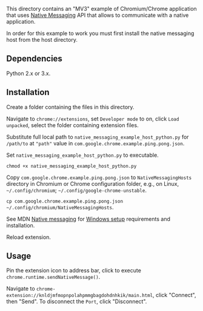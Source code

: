 This directory contains an "MV3" example of Chromium/Chrome application that uses [Native
Messaging](https://github.com/browserext/native-messaging) API that allows to communicate with a native application.

In order for this example to work you must first install the native messaging
host from the host directory.

## Dependencies

Python 2.x or 3.x.

## Installation

Create a folder containing the files in this directory.

Navigate to `chrome://extensions`, set `Developer mode` to on, click `Load unpacked`, select the folder containing extension files.

Substitute full local path to `native_messaging_example_host_python.py` for `/path/to` at `"path"` value in `com.google.chrome.example.ping.pong.json`.

Set `native_messaging_example_host_python.py` to executable.

`chmod +x native_messaging_example_host_python.py`

Copy `com.google.chrome.example.ping.pong.json` to `NativeMessagingHosts` directory in Chromium or Chrome configuration folder, e.g., on Linux, `~/.config/chromium`; `~/.config/google-chrome-unstable`.

`cp com.google.chrome.example.ping.pong.json ~/.config/chromium/NativeMessagingHosts`.

See MDN [Native messaging](https://developer.mozilla.org/en-US/docs/Mozilla/Add-ons/WebExtensions/Native_messaging) for [Windows setup](https://developer.mozilla.org/en-US/docs/Mozilla/Add-ons/WebExtensions/Native_messaging#windows_setup) requirements and installation.

Reload extension.

## Usage

Pin the extension icon to address bar, click to execute `chrome.runtime.sendNativeMessage()`.

Navigate to `chrome-extension://knldjmfmopnpolahpmmgbagdohdnhkik/main.html`, click "Connect", then "Send". To disconnect the `Port`, click "Disconnect".
